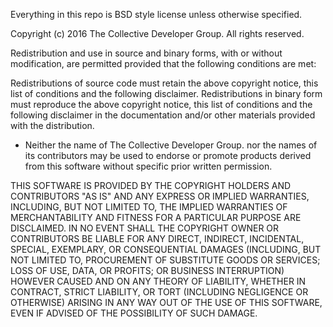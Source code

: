Everything in this repo is BSD style license unless otherwise specified.

Copyright (c) 2016 The Collective Developer Group. All rights reserved.

Redistribution and use in source and binary forms, with or without modification, are permitted provided that the following conditions are met:

 Redistributions of source code must retain the above copyright
notice, this list of conditions and the following disclaimer.
 Redistributions in binary form must reproduce the above
copyright notice, this list of conditions and the following disclaimer
in the documentation and/or other materials provided with the
distribution.
* Neither the name of The Collective Developer Group. nor the names of its
contributors may be used to endorse or promote products derived from
this software without specific prior written permission.

THIS SOFTWARE IS PROVIDED BY THE COPYRIGHT HOLDERS AND CONTRIBUTORS "AS IS" AND ANY EXPRESS OR IMPLIED WARRANTIES, INCLUDING, BUT NOT LIMITED TO, THE IMPLIED WARRANTIES OF MERCHANTABILITY AND FITNESS FOR A PARTICULAR PURPOSE ARE DISCLAIMED. IN NO EVENT SHALL THE COPYRIGHT OWNER OR CONTRIBUTORS BE LIABLE FOR ANY DIRECT, INDIRECT, INCIDENTAL, SPECIAL, EXEMPLARY, OR CONSEQUENTIAL DAMAGES (INCLUDING, BUT NOT LIMITED TO, PROCUREMENT OF SUBSTITUTE GOODS OR SERVICES; LOSS OF USE, DATA, OR PROFITS; OR BUSINESS INTERRUPTION) HOWEVER CAUSED AND ON ANY THEORY OF LIABILITY, WHETHER IN CONTRACT, STRICT LIABILITY, OR TORT (INCLUDING NEGLIGENCE OR OTHERWISE) ARISING IN ANY WAY OUT OF THE USE OF THIS SOFTWARE, EVEN IF ADVISED OF THE POSSIBILITY OF SUCH DAMAGE.